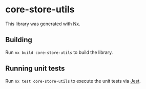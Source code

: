 # core-store-utils

This library was generated with [Nx](https://nx.dev).

## Building

Run `nx build core-store-utils` to build the library.

## Running unit tests

Run `nx test core-store-utils` to execute the unit tests via [Jest](https://jestjs.io).
